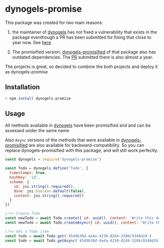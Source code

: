 # dynogels-promise

This package was created for two main reasons:

1. the maintainer of [dynogels](https://github.com/clarkie/dynogels) has not fixed a vulnerability that exists in the package eventhough a PR has been submitted for fixing that close to year now. See [here](https://github.com/clarkie/dynogels/pull/155)

2. The promisified version, [dynogels-promisified](https://github.com/andrewoh531/dynogels-promisified) of that package also has outdated dependencies. The [PR](https://github.com/andrewoh531/dynogels-promisified/pull/5) submitted there is also almost a year.

The projects is great, so decided to combine the both projects and deploy it as dynogels-promise



## Installation

```sh
> npm install dynogels-promise
```


## Usage

All methods available in [dynogels](https://github.com/clarke/dynogels) have been promisified and and can be assessed under the same name

Also `Async` versions of the methods that were available in [dynogels-promisified](https://github.com/andrewoh531/dynogels-promisified) are also available for backward-compatibility. So you can replace dynogels-promisified with this package, and will still work perfectly.


```javascript
const dynogels = require('dynogels-promise')

const Todo = dynogels.define('Todo', {
  timestamps: true,
  hashKey: 'id',
  schema: {
    id: joi.string().required(),
    done: joi.boolean.default(false),
    content: joi.string().required()
  }
})

//=> Create Todo
const newTodo = await Todo.create({ id: uuid(), content: 'Write this doc' })
const newTodo = await Todo.createAsync({ id: uuid(), content: 'Write this doc' }) // backward compatibility

//=> Get a Todo item
const todo = await Todo.get('4549b30d-4a4a-4230-82d4-3286c9348d24')
const todo = await Todo.getAsync('4549b30d-4a4a-4230-82d4-3286c9348d24') // backward compatibility
```

